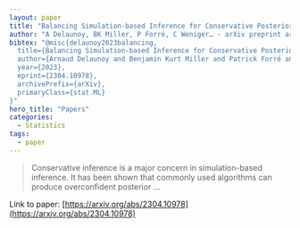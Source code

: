 ```yaml
---
layout: paper
title: "Balancing Simulation-based Inference for Conservative Posteriors"
author: "A Delaunoy, BK Miller, P Forré, C Weniger… - arXiv preprint arXiv …, 2023 - arxiv.org"
bibtex: "@misc{delaunoy2023balancing,
  title={Balancing Simulation-based Inference for Conservative Posteriors}, 
  author={Arnaud Delaunoy and Benjamin Kurt Miller and Patrick Forré and Christoph Weniger and Gilles Louppe},
  year={2023},
  eprint={2304.10978},
  archivePrefix={arXiv},
  primaryClass={stat.ML}
}"
hero_title: "Papers"
categories:
  - Statistics
tags:
  - paper
---
```

>Conservative inference is a major concern in simulation-based inference. It has been shown that commonly used algorithms can produce overconfident posterior …

Link to paper: [https://arxiv.org/abs/2304.10978](https://arxiv.org/abs/2304.10978)



